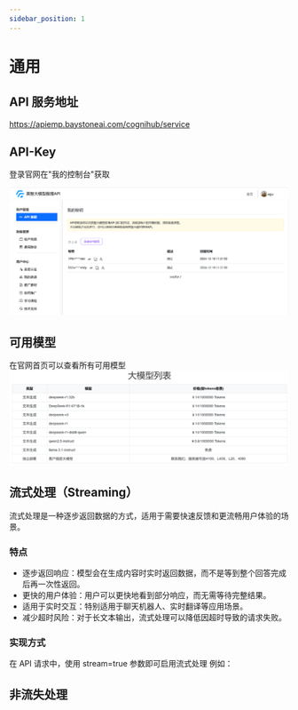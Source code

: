 ```yaml
---
sidebar_position: 1
---
```


# 通用


## API 服务地址

https://apiemp.baystoneai.com/cognihub/service


## API-Key

登录官网在"我的控制台"获取

![api-key](./img/api-key.png)

## 可用模型 

在官网首页可以查看所有可用模型
![models](./img/models.png)

## 流式处理（Streaming）

流式处理是一种逐步返回数据的方式，适用于需要快速反馈和更流畅用户体验的场景。

### 特点
- 逐步返回响应：模型会在生成内容时实时返回数据，而不是等到整个回答完成后再一次性返回。
- 更快的用户体验：用户可以更快地看到部分响应，而无需等待完整结果。
- 适用于实时交互：特别适用于聊天机器人、实时翻译等应用场景。
- 减少超时风险：对于长文本输出，流式处理可以降低因超时导致的请求失败。

### 实现方式
在 API 请求中，使用 stream=true 参数即可启用流式处理 例如：




## 非流失处理

